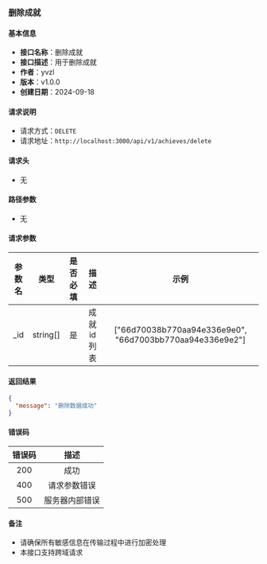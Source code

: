 ### 删除成就

#### 基本信息

- **接口名称**：删除成就
- **接口描述**：用于删除成就
- **作者**：yvzl
- **版本**：v1.0.0
- **创建日期**：2024-09-18

#### 请求说明

- 请求方式：`DELETE`
- 请求地址：`http://localhost:3000/api/v1/achieves/delete`

#### 请求头

- 无

#### 路径参数

- 无

#### 请求参数

| 参数名 |    类型    | 是否必填 |   描述   |                            示例                            |
|:---:|:--------:|:----:|:------:|:--------------------------------------------------------:|
| _id | string[] |  是   | 成就id列表 | ["66d70038b770aa94e336e9e0", "66d7003bb770aa94e336e9e2"] |

#### 返回结果

```json
{
  "message": "删除数据成功"
}
```

#### 错误码

| 错误码 |   描述    |
|:---:|:-------:|
| 200 |   成功    |
| 400 | 请求参数错误  |
| 500 | 服务器内部错误 |

#### 备注
- 请确保所有敏感信息在传输过程中进行加密处理
- 本接口支持跨域请求